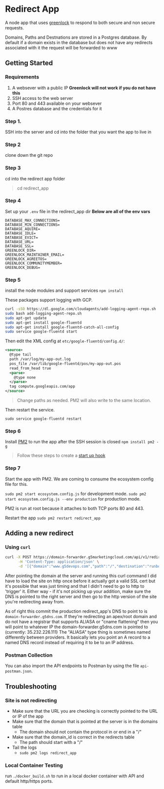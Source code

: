# Redirect App

A node app that uses [greenlock](https://www.npmjs.com/package/greenlock-express) to respond to both secure and non secure requests. 

Domains, Paths and Destnations are stored in a Postgres database. By default if a domain exists in the database but does not have any redirects associated with it the request will be forwarded to www


## Getting Started
### Requirements

 1. A websever with a public IP **Greenlock will not work if you do not have this**
 2. SSH access to the web server
 3. Port 80 and 443 available on your websever
 4. A Postres database and the credentials for it

### Step 1.
SSH into the server and cd into the folder that you want the app to live in
### Step 2
clone down the git repo
### Step 3
cd into the redirect app folder 
>  cd redirect_app
### Step 4
Set up your `.env` file in the redirect_app dir 
**Below are all of the env vars**

```
DATABASE_MAX_CONNECTIONS=
DATABASE_MIN_CONNECTIONS= 
DATABASE_AQUIRE=
DATABASE_IDLE=
DATABASE_EVICT=
DATABASE_URL=
DATABASE_SSL=
GREENLOCK_DIR=
GREENLOCK_MAINTAINER_EMAIL=
GREENLOCK_AGREETOS=
GREENLOCK_COMMUNITYMEMBER=
GREENLOCK_DEBUG=
```

### Step 5
install the node modules and support services
`npm install`

These packages support logging with GCP.

``` sh
curl -sSO https://dl.google.com/cloudagents/add-logging-agent-repo.sh
sudo bash add-logging-agent-repo.sh
sudo apt-get update
sudo apt-get install google-fluentd
sudo apt-get install google-fluentd-catch-all-config
sudo service google-fluentd start
```

Then edit the XML config at `etc/google-fluentd/config.d/`:

``` xml
<source>
  @type tail
  path /var/log/my-app-out.log
  pos_file /var/lib/google-fluentd/pos/my-app-out.pos
  read_from_head true
  <parse>
    @type none
  </parse>
  tag compute.googleapis.com/app
</source>
```
> Change paths as needed. PM2 will also write to the same location.

Then restart the service.

`sudo service google-fluentd restart`

### Step 6 
Install [PM2](https://pm2.io/doc/en/runtime/overview/) to run the app after the SSH session is closed
`npm install pm2 -g`
> Follow these steps to create a [start up hook](https://pm2.io/doc/en/runtime/guide/startup-hook/#installation)

### Step 7

Start the app with PM2. We are coming to consume the ecosystem config file for this.

`sudo pm2 start ecosystem.config.js` for development mode.
`sudo pm2 start ecosystem.config.js --env production` for production mode.

PM2 is run at root because it attaches to both TCP ports 80 and 443.

Restart the app `sudo pm2 restart redirect_app`

## Adding a new redirect
### Using `curl`
``` sh
curl -X POST https://domain-forwarder.g5marketingcloud.com/api/v1/redirects \
      -H 'Content-Type: application/json' \
      -d '[{"domain":"www.g5devops.com","path":"/","destination":"runbook.g5marketingcloud.com","secure_destination":true,"wildcard":true}]'
```

After pointing the domain at the server and running this curl command I did have to load the site on http once before it actually got a valid SSL cert but it's possible that was just timing and that I didn't need to go to http to 'trigger' it. Either way - if it's not picking up your addition, make sure the DNS is pointed to the right server and then go to the http version of the site you're redirecting away from. 

As of right this commit the production redirect_app's DNS to point to is `domain-forwarder.g5dns.com`.
If they're redirecting an apex/root domain and do not have a registrar that supports ALIASA or "cname flattening" then you will point to whatever IP the domain-forwarder.g5dns.com is pointed to (currently: 35.232.226.111) The "ALIASA" type thing is sometimes named differently between providers. It basically lets you point an A record to a named DNS record instead of requiring it to be to an IP address.

### Postman Collection

You can also import the API endpoints to Postman by using the file `api-postman.json`.

## Troubleshooting
### Site is not redirecting

 - Make sure that the URL you are checking is correctly pointed to the URL or IP of the app
 - Make sure that the domain that is pointed at the server is in the domains table
    - The domain should not contain the protocol in or end in a "/"
 - Make sure that the domain_id is correct in the redirects table
    - The path should start with a "/"
 - Tail the logs 
	 - `sudo pm2 logs redirect_app`
   
### Local Container Testing

run `./docker_build.sh` to run in a local docker container with API and default http/https ports.